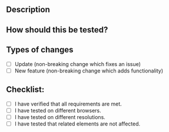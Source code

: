 ## Description
<!--- My changes in detail -->

## How should this be tested?
<!--- How to test my changes -->
<!--- Where else in the code does this change affect -->

## Types of changes
<!--- Types of changes does my code introduces? -->
- [ ] Update (non-breaking change which fixes an issue)
- [ ] New feature (non-breaking change which adds functionality)

## Checklist:
- [ ] I have verified that all requirements are met.
- [ ] I have tested on different browsers.
- [ ] I have tested on different resolutions.
- [ ] I have tested that related elements are not affected.
